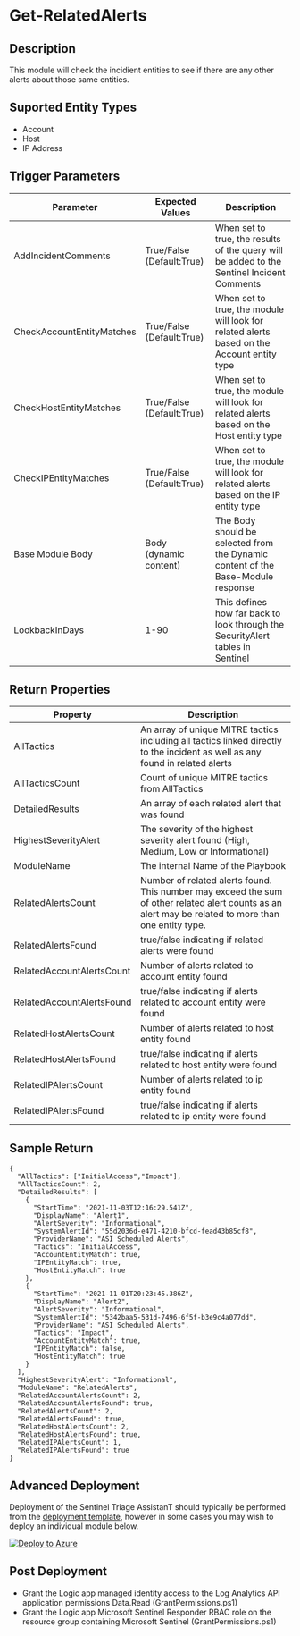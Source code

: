 # Get-RelatedAlerts

## Description
This module will check the incidient entities to see if there are any other alerts about those same entities.

## Suported Entity Types
* Account
* Host
* IP Address

## Trigger Parameters

|Parameter|Expected Values|Description|
|---|---|---|
|AddIncidentComments|True/False (Default:True)|When set to true, the results of the query will be added to the Sentinel Incident Comments|
|CheckAccountEntityMatches|True/False (Default:True)|When set to true, the module will look for related alerts based on the Account entity type|
|CheckHostEntityMatches|True/False (Default:True)|When set to true, the module will look for related alerts based on the Host entity type|
|CheckIPEntityMatches|True/False (Default:True)|When set to true, the module will look for related alerts based on the IP entity type|
|Base Module Body|Body (dynamic content)|The Body should be selected from the Dynamic content of the Base-Module response|
|LookbackInDays|1-90|This defines how far back to look through the SecurityAlert tables in Sentinel|

## Return Properties

|Property|Description|
|---|---|
|AllTactics|An array of unique MITRE tactics including all tactics linked directly to the incident as well as any found in related alerts|
|AllTacticsCount|Count of unique MITRE tactics from AllTactics|
|DetailedResults|An array of each related alert that was found|
|HighestSeverityAlert|The severity of the highest severity alert found (High, Medium, Low or Informational)|
|ModuleName|The internal Name of the Playbook|
|RelatedAlertsCount|Number of related alerts found. This number may exceed the sum of other related alert counts as an alert may be related to more than one entity type.|
|RelatedAlertsFound|true/false indicating if related alerts were found|
|RelatedAccountAlertsCount|Number of alerts related to account entity found|
|RelatedAccountAlertsFound|true/false indicating if alerts related to account entity were found|
|RelatedHostAlertsCount|Number of alerts related to host entity found|
|RelatedHostAlertsFound|true/false indicating if alerts related to host entity were found|
|RelatedIPAlertsCount|Number of alerts related to ip entity found|
|RelatedIPAlertsFound|true/false indicating if alerts related to ip entity were found|

## Sample Return

```
{
  "AllTactics": ["InitialAccess","Impact"],
  "AllTacticsCount": 2,
  "DetailedResults": [
    {
      "StartTime": "2021-11-03T12:16:29.541Z",
      "DisplayName": "Alert1",
      "AlertSeverity": "Informational",
      "SystemAlertId": "55d2036d-e471-4210-bfcd-fead43b85cf8",
      "ProviderName": "ASI Scheduled Alerts",
      "Tactics": "InitialAccess",
      "AccountEntityMatch": true,
      "IPEntityMatch": true,
      "HostEntityMatch": true
    },
    {
      "StartTime": "2021-11-01T20:23:45.386Z",
      "DisplayName": "Alert2",
      "AlertSeverity": "Informational",
      "SystemAlertId": "5342baa5-531d-7496-6f5f-b3e9c4a077dd",
      "ProviderName": "ASI Scheduled Alerts",
      "Tactics": "Impact",
      "AccountEntityMatch": true,
      "IPEntityMatch": false,
      "HostEntityMatch": true
    }
  ],
  "HighestSeverityAlert": "Informational",
  "ModuleName": "RelatedAlerts",
  "RelatedAccountAlertsCount": 2,
  "RelatedAccountAlertsFound": true,
  "RelatedAlertsCount": 2,
  "RelatedAlertsFound": true,
  "RelatedHostAlertsCount": 2,
  "RelatedHostAlertsFound": true,
  "RelatedIPAlertsCount": 1,
  "RelatedIPAlertsFound": true
}
```

## Advanced Deployment

Deployment of the Sentinel Triage AssistanT should typically be performed from the [deployment template](/Deploy/readme.md), however in some cases you may wish to deploy an individual module below.

[![Deploy to Azure](https://aka.ms/deploytoazurebutton)](https://portal.azure.com/#create/Microsoft.Template/uri/https%3A%2F%2Fraw.githubusercontent.com%2Fbriandelmsft%2FSentinelAutomationModules%2Fmain%2FModules%2FRelatedAlerts%2Fazuredeploy.json)

## Post Deployment

* Grant the Logic app managed identity access to the Log Analytics API application permissions Data.Read (GrantPermissions.ps1)
* Grant the Logic app Microsoft Sentinel Responder RBAC role on the resource group containing Microsoft Sentinel (GrantPermissions.ps1)
